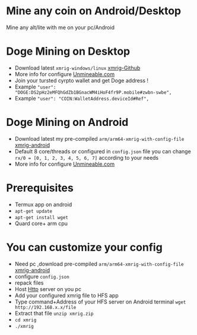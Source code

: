 # Mine any coin on Android/Desktop
Mine any alt/lite with me on your pc/Android 


# Doge Mining on Desktop
* Download latest `xmrig-windows/linux` [xmrig-Github](https://github.com/xmrig/xmrig/releases/)
* More info for configure  [Unmineable.com](https://unmineable.com/?ref=zwbn-swbe)
* Join your tursted cyrpto wallet and get Doge address !
* Example `"user": "DOGE:DS2pHz2eMFQhGdZb1BGnacWM4iHoF4fr9P.mobile#zwbn-swbe",`
* Example `"user": "COIN:WalletAddress.deviceId#Ref",`


# Doge Mining on Android
* Download latest my pre-compiled `arm/arm64-xmrig-with-config-file` [xmrig-android](https://github.com/fahad15090/xmrig-coin-mining/releases/tag/v6.15.1)
* Default 8 core/threads or configured in `config.json` file you can change `rx/0 = [0, 1, 2, 3, 4, 5, 6, 7]` according to your needs
* More info for configure  [Unmineable.com](https://unmineable.com/?ref=zwbn-swbe)

# Prerequisites
* Termux app on android
* `apt-get update`
* `apt-get install wget`
* Quard core+  arm cpu



# You can customize your config 
* Need pc ,download pre-compiled `arm/arm64-xmrig-with-config-file` [xmrig-android](https://github.com/fahad15090/xmrig-coin-mining/releases/tag/v6.15.1)
* configure `config.json`
* repack files
* Host [Http](https://github.com/fahad15090/My-Drive) server on you pc 
* Add your configured xmrig file to HFS app
* Type command+Address of your HFS server on Android terminal `wget http://192.168.x.x/file`
* Extract that file `unzip xmrig.zip`
* `cd xmrig`
* `./xmrig`
